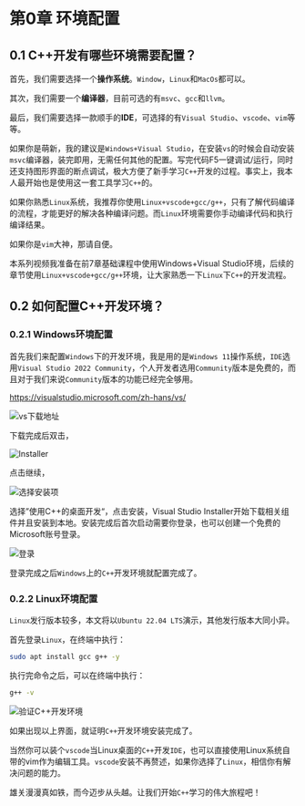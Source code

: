 # 第0章 环境配置


## 0.1 C++开发有哪些环境需要配置？

首先，我们需要选择一个**操作系统**。`Window`，`Linux`和`MacOs`都可以。

其次，我们需要一个**编译器**，目前可选的有`msvc`、`gcc`和`llvm`。

最后，我们需要选择一款顺手的**IDE**，可选择的有`Visual Studio`、`vscode`、`vim`等等。

如果你是萌新，我的建议是`Windows+Visual Studio`，在安装`vs`的时候会自动安装`msvc`编译器，装完即用，无需任何其他的配置。写完代码F5一键调试/运行，同时还支持图形界面的断点调试，极大方便了新手学习`C++`开发的过程。事实上，我本人最开始也是使用这一套工具学习`C++`的。

如果你熟悉`Linux`系统，我推荐你使用`Linux+vscode+gcc/g++`，只有了解代码编译的流程，才能更好的解决各种编译问题。而`Linux`环境需要你手动编译代码和执行编译结果。

如果你是`vim`大神，那请自便。

本系列视频我准备在前7章基础课程中使用Windows+Visual Studio环境，后续的章节使用`Linux+vscode+gcc/g++`环境，让大家熟悉一下`Linux`下`C++`的开发流程。

## 0.2 如何配置C++开发环境？

### 0.2.1 Windows环境配置

首先我们来配置`Windows`下的开发环境，我是用的是`Windows 11`操作系统，`IDE`选用`Visual Studio 2022 Community`，个人开发者选用`Community`版本是免费的，而且对于我们来说`Community`版本的功能已经完全够用。

https://visualstudio.microsoft.com/zh-hans/vs/

![vs下载地址](https://s2.loli.net/2022/05/29/EqoMKCfSuxa41Xh.png)

下载完成后双击，

![Installer](https://s2.loli.net/2022/05/29/9XMpqCu6UbYFEvB.png)

点击继续，

![选择安装项](https://s2.loli.net/2022/05/29/ecUJj9QGIdyrT2O.png)

选择”使用C++的桌面开发“，点击安装，Visual Studio Installer开始下载相关组件并且安装到本地。安装完成后首次启动需要你登录，也可以创建一个免费的Microsoft账号登录。

![登录](https://s2.loli.net/2022/05/29/GleoWTSDhimYIBH.png)

登录完成之后`Windows`上的`C++`开发环境就配置完成了。

### 0.2.2 Linux环境配置

`Linux`发行版本较多，本文将以`Ubuntu 22.04 LTS`演示，其他发行版本大同小异。

首先登录`Linux`，在终端中执行：

```sh
sudo apt install gcc g++ -y
```

执行完命令之后，可以在终端中执行：

```sh
g++ -v
```

![验证C++开发环境](https://s2.loli.net/2022/05/29/yHI4YXuQVicegpU.png)

如果出现以上界面，就证明`C++`开发环境安装完成了。

当然你可以装个`vscode`当Linux桌面的`C++`开发`IDE`，也可以直接使用Linux系统自带的vim作为编辑工具。`vscode`安装不再赘述，如果你选择了`Linux`，相信你有解决问题的能力。

雄关漫漫真如铁，而今迈步从头越。让我们开始`C++`学习的伟大旅程吧！